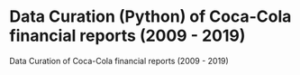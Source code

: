 # Data Curation (Python) of Coca-Cola financial reports (2009 - 2019) 
Data Curation of Coca-Cola financial reports (2009 - 2019)
